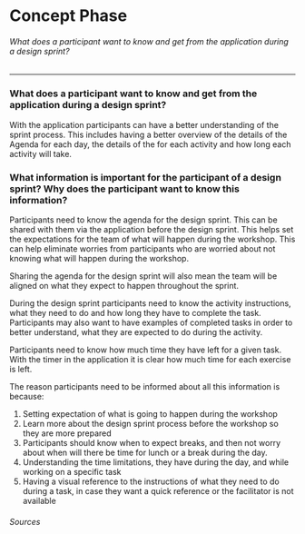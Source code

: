 # Concept Phase
###### What does a participant want to know and get from the application during a design sprint?
---

### What does a participant want to know and get from the application during a design sprint?

With the application participants can have a better understanding of the sprint process. This includes having a better overview of the details of the Agenda for each day, the details of the for each activity and how long each activity will take.

### What information is important for the participant of a design sprint? Why does the participant want to know this information?

Participants need to know the agenda for the design sprint. This can be shared with them via the application before the design sprint. This helps set the expectations for the team of what will happen during the workshop. This can help eliminate worries from participants who are worried about not knowing what will happen during the workshop.

Sharing the agenda for the design sprint will also mean the team will be aligned on what they expect to happen throughout the sprint.

During the design sprint participants need to know the activity instructions, what they need to do and how long they have to complete the task. Participants may also want to have examples of completed tasks in order to better understand, what they are expected to do during the activity.

Participants need to know how much time they have left for a given task. With the timer in the application it is clear how much time for each exercise is left.

The reason participants need to be informed about all this information is because:
1. Setting expectation of what is going to happen during the workshop
2. Learn more about the design sprint process before the workshop so they are more prepared
3. Participants should know when to expect breaks, and then not worry about when will there be time for lunch or a break during the day.
4. Understanding the time limitations, they have during the day, and while working on a specific task
5. Having a visual reference to the instructions of what they need to do during a task, in case they want a quick reference or the facilitator is not available

###### Sources